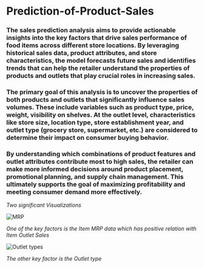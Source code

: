 # Prediction-of-Product-Sales
### The sales prediction analysis aims to provide actionable insights into the key factors that drive sales performance of food items across different store locations. By leveraging historical sales data, product attributes, and store characteristics, the model forecasts future sales and identifies trends that can help the retailer understand the properties of products and outlets that play crucial roles in increasing sales.

### The primary goal of this analysis is to uncover the properties of both products and outlets that significantly influence sales volumes. These include variables such as product type, price, weight, visibility on shelves. At the outlet level, characteristics like store size, location type, store establishment year, and outlet type (grocery store, supermarket, etc.) are considered to determine their impact on consumer buying behavior.

### By understanding which combinations of product features and outlet attributes contribute most to high sales, the retailer can make more informed decisions around product placement, promotional planning, and supply chain management. This ultimately supports the goal of maximizing profitability and meeting consumer demand more effectively.


*Two significant Visualizations*

![MRP](https://github.com/user-attachments/assets/be898a0e-8fef-404b-8927-e70a2d84bd77)

*One of the key factors is the Item MRP data which has positive relation with Item Outlet Sales*



![Outlet types](https://github.com/user-attachments/assets/f3328199-7218-48b1-9ad3-d6bbc0060e85)

*The other key factor is the Outlet type*

